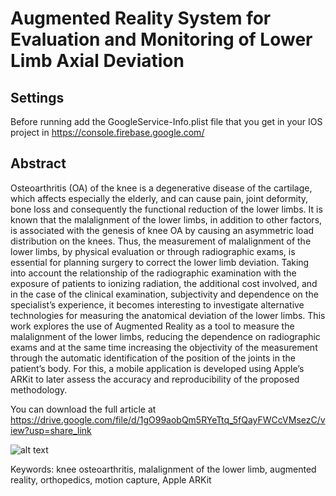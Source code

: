 # Augmented Reality System for Evaluation and Monitoring of Lower Limb Axial Deviation
## Settings

Before running add the GoogleService-Info.plist file that you get in your IOS project in https://console.firebase.google.com/

## Abstract

Osteoarthritis (OA) of the knee is a degenerative disease of the cartilage, which affects
especially the elderly, and can cause pain, joint deformity, bone loss and consequently the
functional reduction of the lower limbs. It is known that the malalignment of the lower
limbs, in addition to other factors, is associated with the genesis of knee OA by causing
an asymmetric load distribution on the knees. Thus, the measurement of malalignment
of the lower limbs, by physical evaluation or through radiographic exams, is essential for
planning surgery to correct the lower limb deviation. Taking into account the relationship
of the radiographic examination with the exposure of patients to ionizing radiation, the
additional cost involved, and in the case of the clinical examination, subjectivity and
dependence on the specialist’s experience, it becomes interesting to investigate alternative
technologies for measuring the anatomical deviation of the lower limbs. This work explores
the use of Augmented Reality as a tool to measure the malalignment of the lower limbs,
reducing the dependence on radiographic exams and at the same time increasing the
objectivity of the measurement through the automatic identification of the position of
the joints in the patient’s body. For this, a mobile application is developed using Apple’s
ARKit to later assess the accuracy and reproducibility of the proposed methodology.

You can download the full article at https://drive.google.com/file/d/1gO99aobQm5RYeTtq_5fQayFWCcVMsezC/view?usp=share_link


![alt text](https://drive.google.com/uc?export=download&id=12cmjk0OMBuGF-u1TCpf28xJ1D9gfHYkh)


Keywords: knee osteoarthritis, malalignment of the lower limb, augmented reality,
orthopedics, motion capture, Apple ARKit
